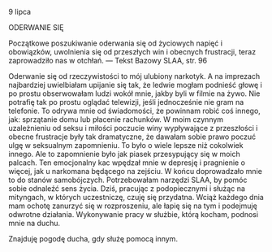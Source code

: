 9 lipca

ODERWANIE SIĘ

 Początkowe poszukiwanie oderwania się od życiowych napięć i obowiązków, uwolnienia się od przeszłych win i obecnych frustracji, teraz zaprowadziło nas w otchłań. — Tekst Bazowy SLAA, str. 96

 Oderwanie się od rzeczywistości to mój ulubiony narkotyk. A na imprezach najbardziej uwielbiałam upijanie się tak, że ledwie mogłam podnieść głowę i po prostu obserwowałam ludzi wokół mnie, jakby byli w filmie na żywo. Nie potrafię tak po prostu oglądać telewizji, jeśli jednocześnie nie gram na telefonie. To odrywa mnie od świadomości, że powinnam robić coś innego, jak: sprzątanie domu lub płacenie rachunków. W moim czynnym uzależnieniu od seksu i miłości poczucie winy wypływające z przeszłości i obecne frustracje były tak dramatyczne, że dawałam sobie prawo poczuć ulgę w seksualnym zapomnieniu. To było o wiele lepsze niż cokolwiek innego. Ale to zapomnienie było jak piasek przesypujący się w moich palcach. Ten emocjonalny kac wpędzał mnie w depresję i pragnienie o więcej, jak u narkomana będącego na zejściu. W końcu doprowadzało mnie to do stanów samobójczych. Potrzebowałam narzędzi SLAA, by pomóc sobie odnaleźć sens życia. Dziś, pracując z podopiecznymi i służąc na mityngach, w których uczestniczę, czuję się przydatna. Wciąż każdego dnia mam ochotę zanurzyć się w rozproszeniu, ale łapię się na tym i podejmuję odwrotne działania. Wykonywanie pracy w służbie, którą kocham, podnosi mnie na duchu.

 Znajduję pogodę ducha, gdy służę pomocą innym.
